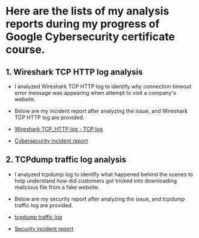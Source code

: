 # Here are the lists of my analysis reports during my progress of Google Cybersecurity certificate course. 

<h2> 1. Wireshark TCP HTTP log analysis </h2>

- I analyzed Wireshark TCP HTTP log to identify why connection timeout error message was appearing when attempt to visit a company's website. 
- Below are my incident report after analyzing the issue, and Wireshark TCP HTTP log are provided. 

- [Wireshark TCP_HTTP log - TCP log](https://github.com/Usagitejima/Network-attack-analysis-and-report/blob/main/Wireshark%20TCP_HTTP%20log%20-%20TCP%20log.pdf)
- [Cybersecurity incident report](https://github.com/Usagitejima/Network-attack-analysis-and-report/blob/main/Cybersecurity%20incident%20report.pdf)


<h2> 2. TCPdump traffic log analysis </h2>

- I analyzed tcpdump log to identify what happened behind the scenes to help understand how did customers got tricked into downloading malicious file from a fake website.
- Below are my security report after analyzing the issue, and tcpdump traffic log are provided.

- [tcpdump traffic log](https://github.com/Usagitejima/Network-attack-analysis-and-report/blob/main/tcpdump%20traffic%20log.pdf)
- [Security incident report](https://github.com/Usagitejima/Network-attack-analysis-and-report/blob/main/Security%20incident%20report.pdf)
